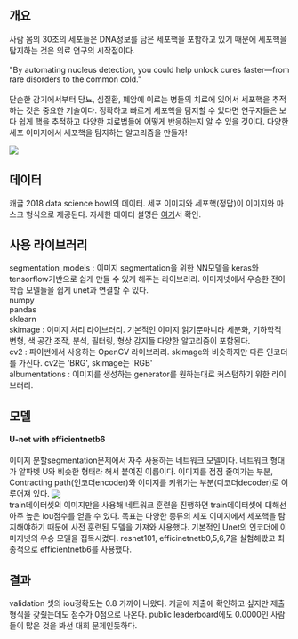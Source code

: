 ## 개요
사람 몸의 30조의 세포들은 DNA정보를 담은 세포핵을 포함하고 있기 때문에 세포핵을 탐지하는 것은 의료 연구의 시작점이다. <br><br>"By automating nucleus detection, you could help unlock cures faster—from rare disorders to the common cold."<br><br>단순한 감기에서부터 당뇨, 심질환, 폐암에 이르는 병들의 치료에 있어서 세포핵을 추적하는 것은 중요한 기술이다. 정확하고 빠르게 세포핵을 탐지할 수 있다면 연구자들은 보다 쉽게 핵을 추적하고 다양한 치료법들에 어떻게 반응하는지 알 수 있을 것이다. 다양한 세포 이미지에서 세포핵을 탐지하는 알고리즘을 만들자!<br>

<img src ="https://storage.googleapis.com/kaggle-media/competitions/dsb-2018/dsb.jpg" align="center">

## 데이터
캐글 2018 data science bowl의 데이터. 세포 이미지와 세포핵(정답)이 이미지와 마스크 형식으로 제공된다.
자세한 데이터 설명은 <a href = "kaggle.com/c/data-science-bowl-2018/data">여기</a>서 확인.<br>
## 사용 라이브러리
segmentation_models : 이미지 segmentation을 위한 NN모델을 keras와 tensorflow기반으로 쉽게 만들 수 있게 해주는 라이브러리. 이미지넷에서 우승한 전이학습 모델들을 쉽게 unet과 연결할 수 있다.<br>
numpy <br>
pandas <br>
sklearn<br>
skimage : 이미지 처리 라이브러리. 기본적인 이미지 읽기뿐마니라 세분화, 기하학적 변형, 색 공간 조작, 분석, 필터링, 형상 감지들 다양한 알고리즘이 포함된다. <br>
cv2 : 파이썬에서 사용하는 OpenCV 라이브러리. skimage와 비슷하지만 다른 인코더를 가진다. cv2는 'BRG', skimage는 'RGB'<br>
albumentations : 이미지를 생성하는 generator를 원하는대로 커스텀하기 위한 라이브러리.<br>

## 모델
#### U-net with efficientnetb6
이미지 분할segmentation문제에서 자주 사용하는 네트워크 모델이다. 네트워크 형대가 알파벳 U와 비슷한 형태라 해서 붙여진 이름이다. 이미지를 점점 줄여가는 부분, Contracting path(인코더encoder)와 이미지를 키워가는 부분(디코더decoder)로 이루어져 있다. 
<img src="https://mblogthumb-phinf.pstatic.net/MjAxODA4MDZfOSAg/MDAxNTMzNTUyMzUxMjI0.BGLNzpU6JtmP8Jy43qpgLaSzAUWTCdtOiBSkFERltxcg.JZPXg332u0zTZLCv_OM0WYtdrgJQ7QzAba-zcrN1K14g.PNG.worb1605/image.png?type=w800" align="center"><br>
train데이터셋의 이미지만을 사용해 네트워크 훈련을 진행하면 train데이터셋에 대해선 아주 높은 iou점수를 얻을 수 있다. 목표는 다양한 종류의 세포 이미지에서 세포핵을 탐지해야하기 때문에 사전 훈련된 모델을 가져와 사용했다. 기본적인 Unet의 인코더에 이미지넷의 우승 모델을 접목시켰다. resnet101, efficinetnetb0,5,6,7을 실험해봤고 최종적으로 efficientnetb6를 사용했다.


## 결과
validation 셋의 iou정확도는 0.8 가까이 나왔다. 캐글에 제출에 확인하고 싶지만 제출 형식을 갖췄는데도 점수가 0점으로 나온다. public leaderboard에도 0.0000인 사람들이 많은 것을 봐선 대회 문제인듯하다.<br>

